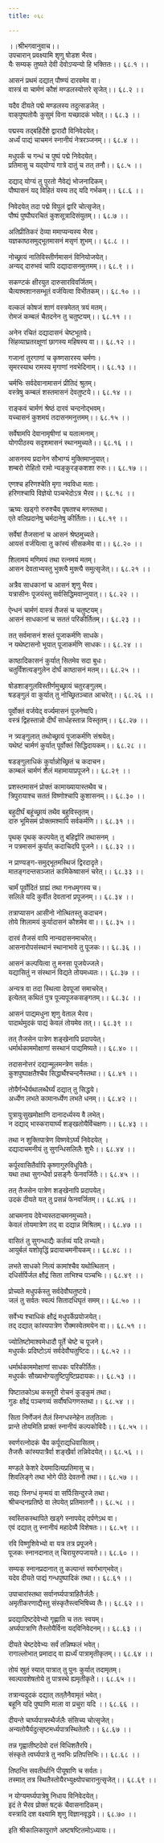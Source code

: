 ```yaml
---
title: ०६८

---
```

।।श्रीभगवानुवाच।।  
उपचारान् प्रवक्ष्यामि शृणु षोडश भैरव।  
यैः सम्यक् तुष्यते देवी देवोऽप्यन्यो हि भक्तितः।। ६८.१ ।।  
  
आसनं प्रथमं दद्यात् पौष्ण्यं दारवमेव वा।  
वास्त्रं वा चार्मणं कौशं मण्डलस्योत्तरे सृजेत्।। ६८.२ ।।  
  
यदैव दीयते पद्मे मण्डलस्य तदुत्सडजेत् ।  
वाक्‌पुष्पतोयैः कुसुमं विना यच्छादकं भवेत्।। ६८.३ ।।  
  
पद्मस्य तद्‌बहिर्देशे द्वारादौ विनिवेदयेत्।  
अर्ध्यं पाद्यं चाचमनं स्नानीयं नेत्ररञ्जनम्।। ६८.४ ।।  
  
मधुपर्कं च गन्धं च पुष्पं पद्मे निवेदयेत्।  
प्रतिमासु च यद्‌योग्यं गात्रे दातुं च तत् तनौ।। ६८.५ ।।  
  
दद्याद् योग्यं तु पुरतो नैवेद्यं भोजनादिकम्।  
पौष्पासनं यद् विहितं यस्य तद्‌ यदि गर्भकम्।। ६८.६ ।।  
  
निवेदयेत् तदा पद्मे विपुलं द्वारि चोत्सृजेत्।  
पौष्पं पुष्पौघरचितं कुशसूत्रादिसंयुतम्।। ६८.७ ।।  
  
अतिप्रीतिकरं देव्या ममाप्यन्यस्य भैरव।  
यज्ञकाष्ठसमुद्‌भूतमासनं मसृणं शुभम्।। ६८.८ ।।  
  
नोच्छ्रायं नातिविस्तीर्णमासनं विनियोजयेत्।  
अन्यद् दारुभवं चापि दद्यादासनमुत्तमम्।। ६८.९ ।।  
  
सकण्टकं क्षीरयुत दारुसारविवर्जितम्।  
चैत्यश्मशानसम्भूतं वर्जयित्वा विभीतकम्।। ६८.१० ।।  
  
वल्कलं कोषजं शाणं वस्त्रमेतत् त्रयं मतम्।  
रोमजं कम्बलं चैतदनेन तु चतुष्टयम्।। ६८.११ ।।  
  
अनेन रचितं दद्यादासनं चेष्टभूतये।  
सिंहव्याघ्रतरक्षूणां छागस्य महिषस्य वा।। ६८.१२ ।।  
  
गजानां तुरगाणां च कृष्णसारस्य चर्मणः।  
सृमरस्याथ रामस्य मृगाणां नवभेदिनाम्।। ६८.१३ ।।  
  
चर्मभिः सर्वदेवानामासनं प्रीतिदं श्रुतम्।  
वस्त्रेषु कम्बलं शस्तमासनं देवतुष्टये।। ६८.१४ ।।  
  
राङ्कवं चार्मणं श्रेष्ठं दारवं चन्दनोद्भवम्।  
यच्चासनं कुशमयं तदासनमनुत्तमम्।। ६८.१५ ।।  
  
सर्वेषामपि देवानामृषीणां च यतात्मनाम्।  
योगपीठस्य सदृशमासनं स्थानमुच्यते।। ६८.१६ ।।  
  
आसनस्य प्रदानेन सौभाग्यं मुक्तिमाप्नुयात्।  
शम्बरो रोहितो रामो न्यङ्कुरङ्कशशा रुरुः।। ६८.१७ ।।  
  
एणश्च हरिणश्चेति मृगा नवविधा मताः।  
हरिणश्चापि विज्ञेयो पञ्चभेदोऽत्र भैरव।। ६८.१८ ।।  
  
ऋष्यः खड्गो रुरुश्चैव पृषतश्च मगस्तथा।  
एते वलिप्रदानेषु चर्मदानेषु कीर्तिताः।। ६८.१९ ।।  
  
सर्वेषां तैजसानां च आसनं श्रेष्ठमुच्यते।  
आयसं वर्जयित्वा तु कांस्यं सीसकमेव वा।। ६८.२० ।।  
  
शिलामयं मणिमयं तथा रत्नमयं मतम्।  
आसन देवताभ्यस्तु भुक्त्यै मुक्त्यै समुत्सृजेत्।। ६८.२१ ।।  
  
अत्रैव साधकानां च आसनं शृणु भैरव।  
यत्रासीनः पूजयंस्तु सर्वसिद्धिमवाप्नुयात्।। ६८.२२ ।।  
  
ऐन्धनं चार्मणं वास्त्रं तैजसं च चतुष्टयम्।  
आसनं साधकानां च सततं परिकीर्तितम्।। ६८.२३ ।।  
  
तत् सर्वमासनं शस्तं पूजाकर्मणि साधके।  
न यथेष्टासनो भूयात् पूजाकर्मणि साधकः।। ६८.२४ ।।  
  
काष्ठादिकासनं कुर्यात् सितमेव सदा बुधः।  
चतुर्विंशत्यङ्गुलेन दोर्घं काष्ठासनं मतम्।। ६८.२५ ।।  
  
षोडशाङ्गुलविस्तीर्णमुच्छ्रायं चतुरङ्गुलम्।  
षडङ्गुलं वा कुर्यात् तु नोच्छ्रितञ्चात आचरेत्।। ६८.२६ ।।  
  
पूर्वोक्तं वर्जयेद् वर्ज्यमासनं पूजनेष्वपि।  
वस्त्रं द्विहस्तान्नो दीर्घं सार्धहस्तान्न विस्तृतम्।। ६८.२७ ।।  
  
न त्र्यङ्गुलात् तथोच्छ्रायं पूजाकर्मणि संश्रयेत्।  
यथेष्टं चार्मणं कुर्यात् पूर्वोक्तं सिद्धिदायकम्।। ६८.२८ ।।  
  
षडङ्गुलाधिकं कुर्यान्नोच्छ्रितं च कदाचन।  
काम्बलं चार्मणं शैलं महामायाप्रपूजने।। ६८.२९ ।।  
  
प्रशस्तमासनं प्रोक्तं कामाख्यायास्तथैव च।  
त्रिपुरायाश्च सततं विष्णोश्चापि कुशासनम्।। ६८.३० ।।  
  
बहुदीर्घं बहूंच्छ्रायं तथैव बहुविस्तृतम्।  
दारु भूमिसमं प्रोक्तमश्मापि सर्वकर्मणि।। ६८.३१ ।।  
  
पृथक् पृथक् कल्पयेत् तु बहिर्द्वारि तथासनम् ।  
न पत्रमासनं कुर्यात् कदाचिदपि पूजने।। ६८.३२ ।।  
  
न प्राण्यङ्ग-समुद्‌भूतमस्थिजं द्विरदादृते।  
मातङ्गदन्तसञ्जातं कामिकेष्वासनं चरेत्।। ६८.३३ ।।  
  
चार्मं पूर्वोदितं ग्राह्यं तथा गनधमृगस्य च।  
सलिले यदि कुर्वीत देवतानां प्रपूजनम्।। ६८.३४ ।।  
  
तत्राप्यासन आसीनो नोत्थितस्तु कदाचन।  
तोये शिलामयं कुर्यादासनं कौशमेव वा।। ६८.३५ ।।  
  
दारवं तैजसं वापि नान्यदासनमाचरेत्।  
आसनारोपसंस्थानं स्थानाभावे तु पूजकः।। ६८.३६ ।।  
  
आसनं कल्पयित्वा तु मनसा पूजयेज्जले।  
यद्यासितुं न संस्थानं विद्यते तोयमध्यतः।। ६८.३७ ।।  
  
अन्यत्र वा तदा स्थित्वा देवपूजां समाचरेत्।  
इत्येतत् कथितं पुत्र पूज्यपूजकसङ्गतम्।। ६८.३८ ।।  
  
आसनं पाद्यमधुना शृणु वेताल भैरव।  
पादार्थमुदकं पाद्यं केवलं तोयमेव तत्।। ६८.३९ ।।  
  
तत् तैजसेन पात्रेण शङ्खेनापि प्रदापयेत्।  
धर्मार्थकाममोक्षाणां सस्थानं पाद्यमिष्यते।। ६८.४० ।।  
  
तदासनोत्तरं दद्यान्मूलमन्त्रेण सर्वतः।  
कुशपुष्पाक्षतैश्चैव सिद्धार्थैश्चन्दनैस्तथा।। ६८.४१ ।।  
  
तोयैर्गन्धैर्यथालब्धैर्घ्यं दद्यात् तु सिद्धये।  
अर्ध्येण लभते कामानर्ध्येण लभते धनम्।। ६८.४२ ।।  
  
पुत्रायुःसुखमोक्षाणि दानादर्ध्यस्य वै लभेत्।  
न दद्याद् भास्करायार्घ्यं शङ्खतोयैर्विचक्षणः।। ६८.४३ ।।  
  
तथा न शुक्तिपात्रेण विष्णवेऽर्घ्यं निवेदयेत् ।  
दद्यादाचमनीयं तु सुगन्धिसलिलैः शुभैः।। ६८.४४ ।।  
  
कर्पूरवासितैर्वापि कृष्णागुरुविधूपितैः।  
यथा तथा सुगन्धैर्वा प्रसङ्गैः फेनवर्जितैः।। ६८.४५ ।।  
  
तत् तैजसेन पात्रेण शङ्खेनापि प्रदापयेत्।  
उदकं दीयते यत् तु प्रसन्नं फेनवर्जितम्।। ६८.४६ ।।  
  
आचमनाय देवेभ्यस्तदाचमनमुच्यते।  
केवलं तोयमात्रेण तद् वा दद्यान्न मिश्रितम्।। ६८.४७ ।।  
  
वासितं तु सुगन्धाद्यैः कर्तव्यं यदि लभ्यते।  
आयुर्बलं यशोवृद्धिं प्रदायाचमनीयकम्।। ६८.४८ ।।  
  
लभते साधको नित्यं कामांश्चैव यथोत्थितान् ।  
दधिर्सर्पिर्जल क्षौद्रं सिता ताभिश्च पञ्चभिः।। ६८.४९ ।।  
  
प्रोच्यते मधुपर्कस्तु सर्वदेवौघतुष्टये।  
जलं तु सर्वतः स्वल्पं सितादधिघृतं समम्।। ६८.५० ।।  
  
सर्वेभ्य श्चाधिकं क्षौद्रं मधुपर्केप्रयोजयेत्।  
तद्‌ दद्यात् कांस्यपात्रेण रौक्मस्वेतमयेन वा।। ६८.५१ ।।  
  
ज्योतिष्टोमाश्वमेधादौ पूर्ते चेष्टे च पूजने।  
मधुपर्कः प्रदिष्टोऽयं सर्वदेवौघतुष्टिदः।। ६८.५२ ।।  
  
धर्मार्थकाममोक्षाणां साधकः परिकीर्तितः।  
मधुपर्कः सौख्यभोग्यतुष्टिपुष्टिप्रदायकः।। ६८.५३ ।।  
  
पिष्टातकोऽथ कस्तूरी रोचनं कुङ्कुमं तथा।  
गुडः क्षौद्रं पञ्चगव्यं सर्वौषधिगणस्तथा।। ६८.५४ ।।  
  
सिता निर्णेजनं तैलं स्निग्धस्नेहेन तत्‌तिलाः ।  
प्रान्ते तोयमिति प्राक्तं स्नानीयं कल्पकोविदैः।। ६८.५५ ।।  
  
स्वर्णरत्नोदकं चैव कर्पूराद्यधिवासितम्।  
तैजसैः कांस्यपात्रैर्वा शङ्खैर्वा तन्निवेदयेत्।। ६८.५६ ।।  
  
मण्डले केशरे देयमादित्यप्रतिमासु च।  
शिवलिङ्गे तथा भोगे पीठे देवतनौ तथा।। ६८.५७ ।।  
  
 सद्यः स्निग्धं मृन्मयं वा सर्पिःसिन्दुरजे तथा।  
श्रीचन्दनप्रतिष्ठे वा लेपयेत् प्रतिमातनौ।। ६८.५८ ।।  
  
स्वस्तिकस्थापिते खड्गे स्नापयेद् दर्पणेऽथ वा।  
एवं दद्यात् तु स्नानीयं महादेव्यै विशेषतः।। ६८.५९ ।।  
  
रवि विष्णुशिवेभ्यो वा यत्र तत्र प्रपूजने।  
पूजकः स्नानदानात् त् चिरायुरुपजायते।। ६८.६० ।।  
  
सम्यक् स्नानप्रदानात् तु कल्पान्तं स्वर्गभाग्‌भवेत्।  
यदेव दीयते पाद्यं गन्धपुष्पादिकं तथा।। ६८.६१ ।।  
  
उपाचारांस्तथा सर्वानर्घ्यपात्राहितैर्जलैः।  
अमृतीकरणाद्यैस्तु संस्कृतैस्त्वभिषिच्य तैः।। ६८.६२ ।।  
  
प्रदद्यादिष्टदेवेभ्यो गृह्णाति च ततः स्वयम्।  
अर्घ्यपात्राणि तैस्तोयैर्विना यद्‌विनिवेदनम्।। ६८.६३ ।।  
  
दीयते चेष्टदेवेभ्यः सर्वं तन्निष्फलं भवेत्।  
रागाल्लोभात् प्रमादाद् वा ह्यर्ध्यं पात्रामृतीकृतम्।। ६८.६४ ।।  
  
तोयं स्रुतं स्यात् पात्रात् तु पुनः कुर्यात् तदामृतम्।  
स्वल्पावशेषतोये तु पात्रस्थे ह्यमृतीकृते।। ६८.६५ ।।  
  
तत्रान्यदुदकं दद्यात् तत्‌तैनैवामृतं भवेत्।  
बहूनि यदि पुष्पाणि माला वा प्रचुरा यदि ।। ६८.६६ ।।  
  
दीयन्ते चार्घ्यपात्रस्थैर्जलैः संसिच्य चोत्सृजेत्।  
अन्यतोयैर्यदुत्सृष्टमर्ध्यपात्रस्थितेतरैः।। ६८.६७ ।।  
  
तन्न गृह्वातीष्टदेवो दत्तं विधिशतैरपि।  
संस्कृते त्वर्घ्यपात्रे तु नवभिः प्रतिपत्तिभिः।। ६८.६८ ।।  
  
तिष्ठन्ति सवतीर्थानि पीयूषाणि च सर्वतः।  
तस्मात् तत्र स्थितैस्तोयैरभ्युक्ष्योपचारानुत्सृजेत्।। ६८.६९ ।।  
  
न योग्यमर्घ्यपात्रेषु निधाय विनिवेदयेत्।  
इदं ते भैरव प्रोक्तं षट्कं चैवासनादिकम्।  
वस्त्रादि दश वक्ष्यामि शृणु विज्ञानवृद्धये।। ६८.७० ।।  
  
इति श्रीकालिकापुराणे अष्टषष्टितमोऽध्यायः।।